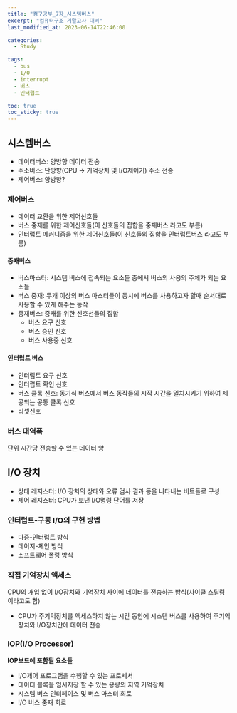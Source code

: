 ```yaml
---
title: "컴구공부_7장_시스템버스"
excerpt: "컴퓨터구조 기말고사 대비"
last_modified_at: 2023-06-14T22:46:00

categories:
  - Study

tags:
  - bus
  - I/O
  - interrupt
  - 버스
  - 인터럽트

toc: true
toc_sticky: true
---
```


## 시스템버스
 - 데이터버스: 양방향 데이터 전송
 - 주소버스: 단방향(CPU -> 기억장치 및 I/O제어기) 주소 전송
 - 제어버스: 양방향?

### 제어버스
 - 데이터 교환을 위한 제어신호들
 - 버스 중재를 위한 제어신호들(이 신호들의 집합을 중재버스 라고도 부름)
 - 인터럽트 메커니즘을 위한 제어신호들(이 신호들의 집합을 인터럽트버스 라고도 부름)

#### 중재버스
 - 버스마스터: 시스템 버스에 접속되는 요소들 중에서 버스의 사용의 주체가 되는 요소들
 - 버스 중재: 두개 이상의 버스 마스터들이 동시에 버스를 사용하고자 할때 순서대로 사용할 수 있게 해주는 동작
 - 중재버스: 중재를 위한 신호선들의 집합
   + 버스 요구 신호
   + 버스 승인 신호
   + 버스 사용중 신호

#### 인터럽트 버스
 - 인터럽트 요구 신호
 - 인터럽트 확인 신호
 - 버스 클록 신호: 동기식 버스에서 버스 동작들의 시작 시간을 일치시키기 위하여 제공되는 공통 클록 신호
 - 리셋신호

### 버스 대역폭
단위 시간당 전송할 수 있는 데이터 양

## I/O 장치
 - 상태 레지스터: I/O 장치의 상태와 오류 검사 결과 등을 나타내는 비트들로 구성
 - 제어 레지스터: CPU가 보낸 I/O명령 단어를 저장

### 인터럽트-구동 I/O의 구현 방법
 - 다중-인터럽트 방식
 - 데이지-체인 방식
 - 소프트웨어 폴링 방식

### 직접 기억장치 액세스
CPU의 개입 없이 I/O장치와 기억장치 사이에 데이터를 전송하는 방식(사이클 스틸링 이라고도 함)
 - CPU가 주기억장치를 액세스하지 않는 시간 동안에 시스템 버스를 사용하여 주기억장치와 I/O장치간에 데이터 전송

### IOP(I/O Processor)
**IOP보드에 포함될 요소들**
 - I/O제어 프로그램을 수행할 수 있는 프로세서
 - 데이터 블록을 임시저장 할 수 있는 용량의 지역 기억장치
 - 시스템 버스 인터페이스 및 버스 마스터 회로
 - I/O 버스 중재 회로
